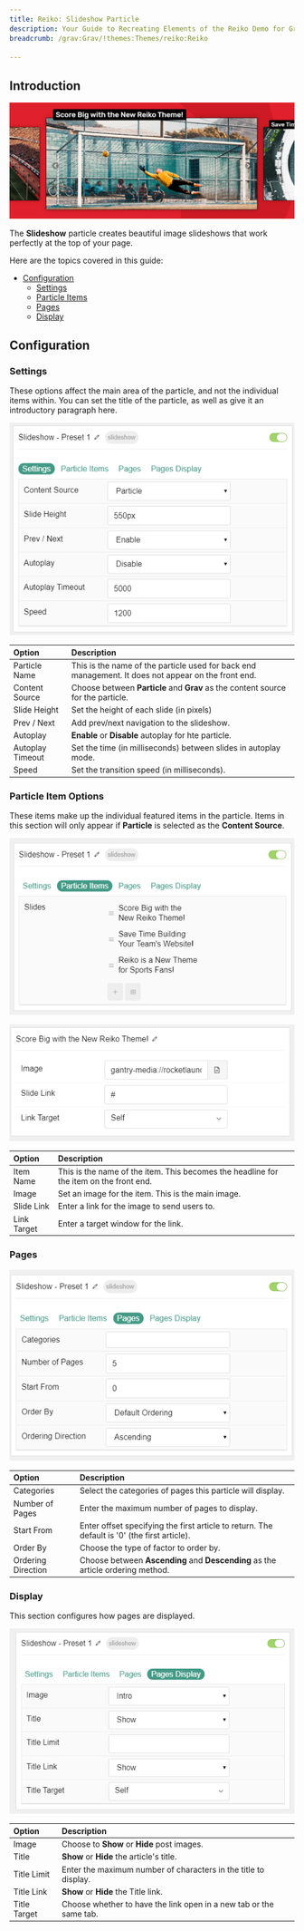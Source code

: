 ```yaml
---
title: Reiko: Slideshow Particle
description: Your Guide to Recreating Elements of the Reiko Demo for Grav
breadcrumb: /grav:Grav/!themes:Themes/reiko:Reiko

---
```


## Introduction

![](assets/particle_slideshow1.png)

The **Slideshow** particle creates beautiful image slideshows that work perfectly at the top of your page.

Here are the topics covered in this guide:

* [Configuration](#configuration)
    - [Settings](#settings)
    - [Particle Items](#particle-item-options)
    - [Pages](#pages)
    - [Display](#display)

## Configuration

### Settings 

These options affect the main area of the particle, and not the individual items within. You can set the title of the particle, as well as give it an introductory paragraph here.

![](assets/particle_slideshow2.png)

| Option           | Description                                                                                         |
| :-----           | :-----                                                                                              |
| Particle Name    | This is the name of the particle used for back end management. It does not appear on the front end. |
| Content Source   | Choose between **Particle** and **Grav** as the content source for the particle.               |
| Slide Height     | Set the height of each slide (in pixels)                                                            |
| Prev / Next      | Add prev/next navigation to the slideshow.                                                          |
| Autoplay         | **Enable** or **Disable** autoplay for hte particle.                                                |
| Autoplay Timeout | Set the time (in milliseconds) between slides in autoplay mode.                                     |
| Speed            | Set the transition speed (in milliseconds).                                                         |

### Particle Item Options

These items make up the individual featured items in the particle. Items in this section will only appear if **Particle** is selected as the **Content Source**.

![](assets/particle_slideshow3.png)

![](assets/particle_slideshow4.png)

| Option        | Description                                                                            |
| :-----        | :-----                                                                                 |
| Item Name     | This is the name of the item. This becomes the headline for the item on the front end. |
| Image         | Set an image for the item. This is the main image.                                     |
| Slide Link    | Enter a link for the image to send users to.                                           |
| Link Target   | Enter a target window for the link.                                                    |

### Pages

![](assets/particle_slideshow5.png)

| Option             | Description                                                                                  |
| :-----             | :-----                                                                                       |
| Categories         | Select the categories of pages this particle will display.                                   |
| Number of Pages    | Enter the maximum number of pages to display.                                                |
| Start From         | Enter offset specifying the first article to return. The default is '0' (the first article). |
| Order By           | Choose the type of factor to order by.                                                       |
| Ordering Direction | Choose between **Ascending** and **Descending** as the article ordering method.              |

### Display

This section configures how pages are displayed.

![](assets/particle_slideshow6.png)

| Option         | Description                                                        |
| :-----         | :-----                                                             |
| Image          | Choose to **Show** or **Hide** post images.                        |
| Title          | **Show** or **Hide** the article's title.                          |
| Title Limit    | Enter the maximum number of characters in the title to display.    |
| Title Link     | **Show** or **Hide** the Title link.                               |
| Title Target   | Choose whether to have the link open in a new tab or the same tab. |

